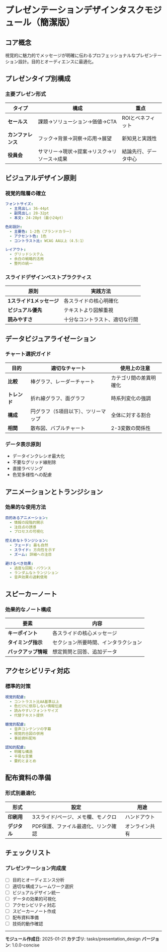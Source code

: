 # プレゼンテーションデザインタスクモジュール（簡潔版）

## コア概念
視覚的に魅力的でメッセージが明確に伝わるプロフェッショナルなプレゼンテーション設計。目的とオーディエンスに最適化。

## プレゼンタイプ別構成

### 主要プレゼン形式
| タイプ | 構成 | 重点 |
|------|------|------|
| **セールス** | 課題→ソリューション→価値→CTA | ROIとベネフィット |
| **カンファレンス** | フック→背景→洞察→応用→展望 | 新知見と実践性 |
| **役員会** | サマリー→現状→提案→リスク→リソース→成果 | 結論先行、データ中心 |

## ビジュアルデザイン原則

### 視覚的階層の確立
```yaml
フォントサイズ:
  - 主見出し: 36-44pt
  - 副見出し: 28-32pt
  - 本文: 24-28pt（最小24pt）

色彩設計:
  - 主要色: 1-2色（ブランドカラー）
  - アクセント色: 1色
  - コントラスト比: WCAG AA以上（4.5:1）

レイアウト:
  - グリッドシステム
  - 余白の戦略的活用
  - 整列の統一
```

### スライドデザインベストプラクティス
| 原則 | 実践方法 |
|------|----------|
| **1スライド1メッセージ** | 各スライドの核心明確化 |
| **ビジュアル優先** | テキストより図解重視 |
| **読みやすさ** | 十分なコントラスト、適切な行間 |

## データビジュアライゼーション

### チャート選択ガイド
| 目的 | 適切なチャート | 使用上の注意 |
|------|----------------|-------------|
| **比較** | 棒グラフ、レーダーチャート | カテゴリ間の差異明確化 |
| **トレンド** | 折れ線グラフ、面グラフ | 時系列変化の強調 |
| **構成** | 円グラフ（5項目以下）、ツリーマップ | 全体に対する割合 |
| **相関** | 散布図、バブルチャート | 2-3変数の関係性 |

### データ表示原則
- データインクレシオ最大化
- 不要なグリッド線削除
- 直接ラベリング
- 色覚多様性への配慮

## アニメーションとトランジション

### 効果的な使用方法
```yaml
目的あるアニメーション:
  - 情報の段階的開示
  - 注目点の誘導
  - プロセスの可視化

控えめなトランジション:
  - フェード: 最も自然
  - スライド: 方向性を示す
  - ズーム: 詳細への注目

避けるべき効果:
  - 過度な回転・バウンス
  - ランダムなトランジション
  - 音声効果の過剰使用
```

## スピーカーノート

### 効果的なノート構成
| 要素 | 内容 |
|------|------|
| **キーポイント** | 各スライドの核心メッセージ |
| **タイミング指示** | セクション所要時間、インタラクション |
| **バックアップ情報** | 想定質問と回答、追加データ |

## アクセシビリティ対応

### 標準的対策
```yaml
視覚的配慮:
  - コントラスト比AA基準以上
  - 色だけに依存しない情報伝達
  - 読みやすいフォントサイズ
  - 代替テキスト提供

聴覚的配慮:
  - 音声コンテンツの字幕
  - 視覚的合図の併用
  - 事前資料配布

認知的配慮:
  - 明確な構造
  - 平易な言葉
  - 要約とまとめ
```

## 配布資料の準備

### 形式別最適化
| 形式 | 設定 | 用途 |
|------|------|------|
| **印刷用** | 3スライド/ページ、メモ欄、モノクロ | ハンドアウト |
| **デジタル** | PDF保護、ファイル最適化、リンク確認 | オンライン共有 |

## チェックリスト

### プレゼンテーション完成度
- [ ] 目的とオーディエンス分析
- [ ] 適切な構成フレームワーク選択
- [ ] ビジュアルデザイン統一
- [ ] データの効果的可視化
- [ ] アクセシビリティ対応
- [ ] スピーカーノート作成
- [ ] 配布資料準備
- [ ] 技術的動作確認

---
**モジュール作成日**: 2025-01-21
**カテゴリ**: tasks/presentation_design
**バージョン**: 1.0.0-concise